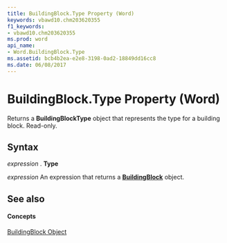 ```yaml
---
title: BuildingBlock.Type Property (Word)
keywords: vbawd10.chm203620355
f1_keywords:
- vbawd10.chm203620355
ms.prod: word
api_name:
- Word.BuildingBlock.Type
ms.assetid: bcb4b2ea-e2e8-3198-0ad2-18849dd16cc8
ms.date: 06/08/2017
---
```



# BuildingBlock.Type Property (Word)

Returns a  **BuildingBlockType** object that represents the type for a building block. Read-only.


## Syntax

 _expression_ . **Type**

 _expression_ An expression that returns a **[BuildingBlock](Word.BuildingBlock.md)** object.


## See also


#### Concepts


[BuildingBlock Object](Word.BuildingBlock.md)

